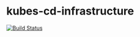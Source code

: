 # kubes-cd-infrastructure

[![Build Status](https://argocd.kubes-ci.com/api/badge?name=argocd&revision=true)](https://argocd.kubes-ci.com/applications/argocd)
